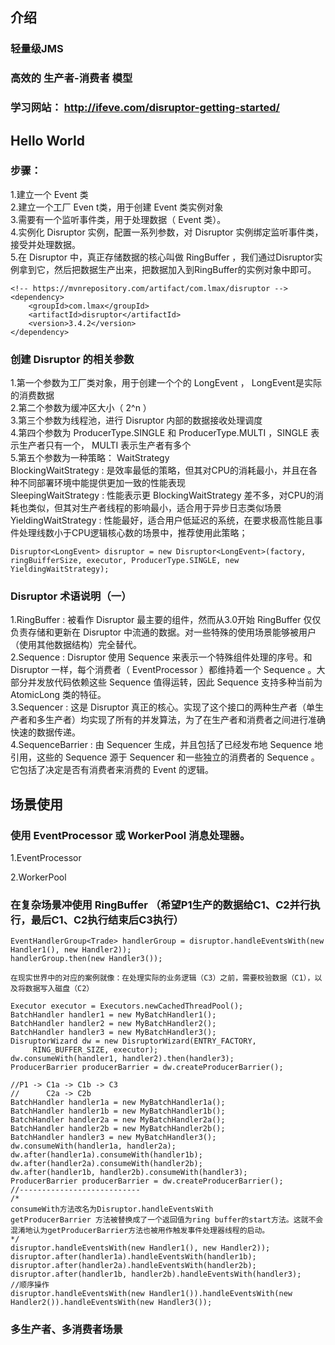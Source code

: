 ## 介绍
### 轻量级JMS
### 高效的 生产者-消费者 模型
### 学习网站： http://ifeve.com/disruptor-getting-started/

## Hello World
### 步骤：
1.建立一个 Event 类  
2.建立一个工厂 Even t类，用于创建 Event 类实例对象  
3.需要有一个监听事件类，用于处理数据（ Event 类）。  
4.实例化 Disruptor 实例，配置一系列参数，对 Disruptor 实例绑定监听事件类，接受并处理数据。  
5.在 Disruptor 中，真正存储数据的核心叫做 RingBuffer ，我们通过Disruptor实例拿到它，然后把数据生产出来，把数据加入到RingBuffer的实例对象中即可。  
```
<!-- https://mvnrepository.com/artifact/com.lmax/disruptor -->
<dependency>
    <groupId>com.lmax</groupId>
    <artifactId>disruptor</artifactId>
    <version>3.4.2</version>
</dependency>
```
### 创建 Disruptor 的相关参数
1.第一个参数为工厂类对象，用于创建一个个的 LongEvent ， LongEvent是实际的消费数据  
2.第二个参数为缓冲区大小（ 2^n ）  
3.第三个参数为线程池，进行 Disruptor 内部的数据接收处理调度  
4.第四个参数为 ProducerType.SINGLE 和 ProducerType.MULTI ，SINGLE 表示生产者只有一个， MULTI 表示生产者有多个  
5.第五个参数为一种策略： WaitStrategy  
   BlockingWaitStrategy : 是效率最低的策略，但其对CPU的消耗最小，并且在各种不同部署环境中能提供更加一致的性能表现  
   SleepingWaitStrategy : 性能表示更 BlockingWaitStrategy 差不多，对CPU的消耗也类似，但其对生产者线程的影响最小，适合用于异步日志类似场景  
   YieldingWaitStrategy : 性能最好，适合用户低延迟的系统，在要求极高性能且事件处理线数小于CPU逻辑核心数的场景中，推荐使用此策略；  
```
Disruptor<LongEvent> disruptor = new Disruptor<LongEvent>(factory, ringBuifferSize, executor, ProducerType.SINGLE, new YieldingWaitStrategy);  
```

### Disruptor 术语说明（一）
1.RingBuffer : 被看作 Disruptor 最主要的组件，然而从3.0开始 RingBuffer 仅仅负责存储和更新在 Disruptor 中流通的数据。对一些特殊的使用场景能够被用户（使用其他数据结构）完全替代。  
2.Sequence : Disruptor 使用 Sequence 来表示一个特殊组件处理的序号。和 Disruptor 一样，每个消费者（ EventProcessor ）都维持着一个 Sequence 。大部分并发放代码依赖这些 Sequence 值得运转，因此 Sequence 支持多种当前为 AtomicLong 类的特征。  
3.Sequencer : 这是 Disruptor 真正的核心。实现了这个接口的两种生产者（单生产者和多生产者）均实现了所有的并发算法，为了在生产者和消费者之间进行准确快速的数据传递。  
4.SequenceBarrier : 由 Sequencer 生成，并且包括了已经发布地  Sequence 地引用，这些的 Sequence 源于 Sequencer 和一些独立的消费者的 Sequence 。 它包括了决定是否有消费者来消费的 Event 的逻辑。  

## 场景使用
### 使用 EventProcessor 或 WorkerPool 消息处理器。
1.EventProcessor  

2.WorkerPool  


### 在复杂场景冲使用 RingBuffer （希望P1生产的数据给C1、C2并行执行，最后C1、C2执行结束后C3执行）
```
EventHandlerGroup<Trade> handlerGroup = disruptor.handleEventsWith(new Handler1(), new Handler2));
handlerGroup.then(new Handler3());
```
```
在现实世界中的对应的案例就像：在处理实际的业务逻辑（C3）之前，需要校验数据（C1），以及将数据写入磁盘（C2）
```
```
Executor executor = Executors.newCachedThreadPool();
BatchHandler handler1 = new MyBatchHandler1();
BatchHandler handler2 = new MyBatchHandler2();
BatchHandler handler3 = new MyBatchHandler3();
DisruptorWizard dw = new DisruptorWizard(ENTRY_FACTORY,
	 RING_BUFFER_SIZE, executor);
dw.consumeWith(handler1, handler2).then(handler3);
ProducerBarrier producerBarrier = dw.createProducerBarrier();

//P1 -> C1a -> C1b -> C3
//		C2a -> C2b
BatchHandler handler1a = new MyBatchHandler1a();
BatchHandler handler1b = new MyBatchHandler1b();
BatchHandler handler2a = new MyBatchHandler2a();
BatchHandler handler2b = new MyBatchHandler2b();
BatchHandler handler3 = new MyBatchHandler3();
dw.consumeWith(handler1a, handler2a);
dw.after(handler1a).consumeWith(handler1b);
dw.after(handler2a).consumeWith(handler2b);
dw.after(handler1b, handler2b).consumeWith(handler3);
ProducerBarrier producerBarrier = dw.createProducerBarrier();
//---------------------------
/*
consumeWith方法改名为Disruptor.handleEventsWith
getProducerBarrier 方法被替换成了一个返回值为ring buffer的start方法。这就不会混淆地认为getProducerBarrier方法也被用作触发事件处理器线程的启动。
*/
disruptor.handleEventsWith(new Handler1(), new Handler2));
disruptor.after(handler1a).handleEventsWith(handler1b);
disruptor.after(handler2a).handleEventsWith(handler2b);
disruptor.after(handler1b, handler2b).handleEventsWith(handler3);
//顺序操作
disruptor.handleEventsWith(new Handler1()).handleEventsWith(new Handler2()).handleEventsWith(new Handler3());
```


### 多生产者、多消费者场景


